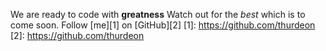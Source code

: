 We are ready to code with **greatness**
Watch out for the *best* which is to come soon.
Follow [me][1] on [GitHub][2]
[1]: https://github.com/thurdeon
[2]: https://github.com/thurdeon
